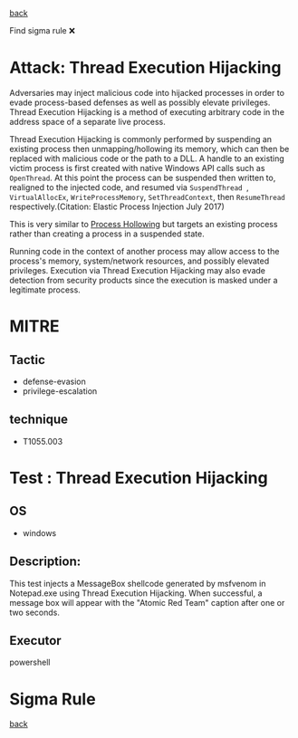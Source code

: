 
[back](../index.md)

Find sigma rule :x: 

# Attack: Thread Execution Hijacking 

Adversaries may inject malicious code into hijacked processes in order to evade process-based defenses as well as possibly elevate privileges. Thread Execution Hijacking is a method of executing arbitrary code in the address space of a separate live process. 

Thread Execution Hijacking is commonly performed by suspending an existing process then unmapping/hollowing its memory, which can then be replaced with malicious code or the path to a DLL. A handle to an existing victim process is first created with native Windows API calls such as <code>OpenThread</code>. At this point the process can be suspended then written to, realigned to the injected code, and resumed via <code>SuspendThread </code>, <code>VirtualAllocEx</code>, <code>WriteProcessMemory</code>, <code>SetThreadContext</code>, then <code>ResumeThread</code> respectively.(Citation: Elastic Process Injection July 2017)

This is very similar to [Process Hollowing](https://attack.mitre.org/techniques/T1055/012) but targets an existing process rather than creating a process in a suspended state.  

Running code in the context of another process may allow access to the process's memory, system/network resources, and possibly elevated privileges. Execution via Thread Execution Hijacking may also evade detection from security products since the execution is masked under a legitimate process. 

# MITRE
## Tactic
  - defense-evasion
  - privilege-escalation


## technique
  - T1055.003


# Test : Thread Execution Hijacking
## OS
  - windows


## Description:
This test injects a MessageBox shellcode generated by msfvenom in Notepad.exe using Thread Execution Hijacking. When successful, a message box will appear with the "Atomic Red Team" caption after one or two seconds. 

## Executor
powershell

# Sigma Rule


[back](../index.md)
